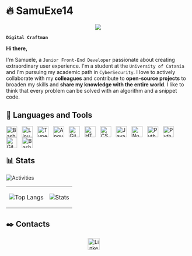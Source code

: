 # 🔥 SamuExe14

<p align="center">
<a href="https://github.com/SamuExe14">
<img src="https://readme-typing-svg.demolab.com?font=JetBrainsMono+Regular+Bold&duration=2500&pause=500&color=920CF7&random=false&width=435&lines=Front-End+Developer;Leonardi+Samuele+"/>
</a>
</p>

**`Digital Craftman`**

**Hi there,**

I'm Samuele, a `Junior Front-End Developer` passionate about creating extraordinary user experience. I'm a student at the `University of Catania` and I'm pursuing my academic path in `CyberSecurity`. I love to actively collaborate with my **colleagues** and contribute to **open-source projects** to broaden my skills and **share my knowledge with the entire world**. I like to think that every problem can be solved with an algorithm and a snippet code.

## ​🧰​ Languages and Tools

<img align="left" alt="Bash" width="30px" style="padding-right:10px;" src="https://cdn.jsdelivr.net/gh/devicons/devicon@v2.15.1/icons/vscode/vscode-original.svg" />
<img align="left" alt="Linux" width="30px" style="padding-right:10px;" src="https://cdn.jsdelivr.net/gh/devicons/devicon/icons/linux/linux-original.svg" />
<img align="left" alt="TypeScript" width="30px" style="padding-right:10px;" src="https://cdn.jsdelivr.net/gh/devicons/devicon/icons/typescript/typescript-plain.svg" />
<img align="left" alt="Angular" width="30px" style="padding-right:10px;" src="https://cdn.jsdelivr.net/gh/devicons/devicon/icons/angularjs/angularjs-plain.svg" />
<img align="left" alt="Git" width="30px" style="padding-right:10px;" src="https://cdn.jsdelivr.net/gh/devicons/devicon/icons/git/git-original.svg" />
<img align="left" alt="HTML" width="30px" style="padding-right:10px;" src="https://cdn.jsdelivr.net/gh/devicons/devicon/icons/html5/html5-plain.svg" />
<img align="left" alt="CSS" width="30px" style="padding-right:10px;" src="https://cdn.jsdelivr.net/gh/devicons/devicon/icons/css3/css3-plain.svg" />
<img align="left" alt="JavaScript" width="30px" style="padding-right:10px;" src="https://cdn.jsdelivr.net/gh/devicons/devicon/icons/javascript/javascript-plain.svg" />
<img align="left" alt="NodeJS" width="30px" style="padding-right:10px;" src="https://cdn.jsdelivr.net/gh/devicons/devicon/icons/nodejs/nodejs-original.svg" />
<img align="left" alt="Python" width="30px" style="padding-right:10px;" src="https://cdn.jsdelivr.net/gh/devicons/devicon/icons/python/python-plain.svg" />
<img align="left" alt="Python" width="30px" style="padding-right:10px;" src="https://cdn.jsdelivr.net/gh/devicons/devicon@v2.15.1/icons/c/c-original.svg" />
<img align="left" alt="GitHub" width="30px" style="padding-right:10px;" src="https://cdn.jsdelivr.net/gh/devicons/devicon/icons/github/github-original.svg" />
<img align="left" alt="Bash" width="30px" style="padding-right:10px;" src="https://cdn.jsdelivr.net/gh/devicons/devicon/icons/bash/bash-original.svg" />

<br />
<br />
<br />

## 📊​ Stats

<table>
<tr>
<td style="border: none; border-collapse: collapse;">

![Top Langs](https://github-readme-stats.vercel.app/api/top-langs/?username=SamuExe14&theme=tokyonight&layout=donut&show_icons=true)
</td>
<td style="border: none; border-collapse: collapse;">

![Stats](http://github-profile-summary-cards.vercel.app/api/cards/stats?username=SamuExe14&theme=tokyonight)
</td>
</tr>

<tr>

![Activities](https://github-profile-summary-cards.vercel.app/api/cards/profile-details?username=SamuExe14&theme=tokyonight)
</tr>
</table>


## ✒️​ Contacts​

<p align="center" >
  <a href="https://www.linkedin.com/in/samuele-domenico-leonardi-52a557242/"><img width="32px" alt="LinkedIn" title="LinkedIn" src="https://i.imgur.com/yRpa1dQ.png"/></a>
  &#8287;&#8287;&#8287;&#8287;&#8287;

</p>
